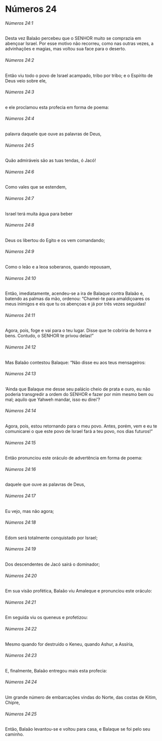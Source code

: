 # Números 24

###### Números 24:1

Desta vez Balaão percebeu que o SENHOR muito se comprazia em abençoar Israel. Por esse motivo não recorreu, como nas outras vezes, a advinhações e magias, mas voltou sua face para o deserto.

###### Números 24:2

Então viu todo o povo de Israel acampado, tribo por tribo; e o Espírito de Deus veio sobre ele,

###### Números 24:3

e ele proclamou esta profecia em forma de poema:

###### Números 24:4

palavra daquele que ouve as palavras de Deus,

###### Números 24:5

Quão admiráveis são as tuas tendas, ó Jacó!

###### Números 24:6

Como vales que se estendem,

###### Números 24:7

Israel terá muita água para beber

###### Números 24:8

Deus os libertou do Egito e os vem comandando;

###### Números 24:9

Como o leão e a leoa soberanos, quando repousam,

###### Números 24:10

Então, imediatamente, acendeu-se a ira de Balaque contra Balaão e, batendo as palmas da mão, ordenou: “Chamei-te para amaldiçoares os meus inimigos e eis que tu os abençoas e já por três vezes seguidas!

###### Números 24:11

Agora, pois, foge e vai para o teu lugar. Disse que te cobriria de honra e bens. Contudo, o SENHOR te privou delas!”

###### Números 24:12

Mas Balaão contestou Balaque: “Não disse eu aos teus mensageiros:

###### Números 24:13

‘Ainda que Balaque me desse seu palácio cheio de prata e ouro, eu não poderia transgredir a ordem do SENHOR e fazer por mim mesmo bem ou mal; aquilo que Yahweh mandar, isso eu direi’?

###### Números 24:14

Agora, pois, estou retornando para o meu povo. Antes, porém, vem e eu te comunicarei o que este povo de Israel fará a teu povo, nos dias futuros!”

###### Números 24:15

Então pronunciou este oráculo de advertência em forma de poema:

###### Números 24:16

daquele que ouve as palavras de Deus,

###### Números 24:17

Eu vejo, mas não agora;

###### Números 24:18

Edom será totalmente conquistado por Israel;

###### Números 24:19

Dos descendentes de Jacó sairá o dominador;

###### Números 24:20

Em sua visão profética, Balaão viu Amaleque e pronunciou este oráculo:

###### Números 24:21

Em seguida viu os queneus e profetizou:

###### Números 24:22

Mesmo quando for destruído o Keneu, quando Ashur, a Assíria,

###### Números 24:23

E, finalmente, Balaão entregou mais esta profecia:

###### Números 24:24

Um grande número de embarcações vindas do Norte, das costas de Kitim, Chipre,

###### Números 24:25

Então, Balaão levantou-se e voltou para casa, e Balaque se foi pelo seu caminho.

